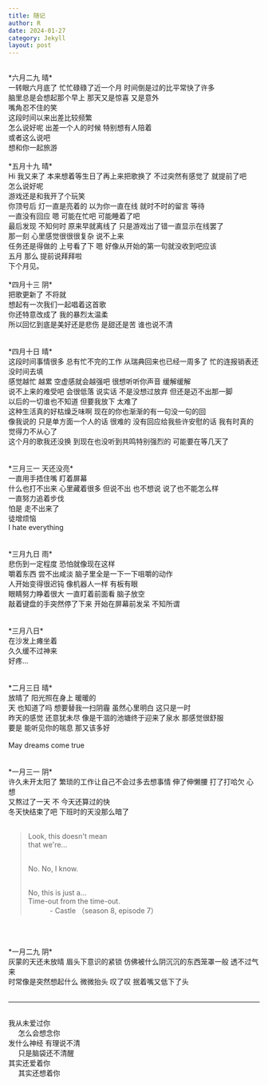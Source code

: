 ```yaml
---
title: 随记
author: R
date: 2024-01-27
category: Jekyll
layout: post
---
```



<!--This post was written on {{ site.time | date: '%B %d, %Y at %I:%M %p' }}.

This post was written on {{ "2023-05-01 11:01:00 +0800" | date: '%A, %B %d, %Y at %I:%M %p' }}
<p>
今晚有霜火, 早上要把纪元龟转掉, 5号据点可以飞遗迹 {{ "2023-05-01 10:30:00 +0800" | date: '%A, %B %d, %Y at %I:%M %p' }}.
<br>
<br>
活力之春的探险要抽掉, 然后把密藏的20/20奖励领了 {{ "2023-05-01 11:00:00 +0800" | date: '%A, %B %d, %Y at %I:%M %p' }}. </p>.-->

<br>
*六月二九 晴*<br>
一转眼六月底了 忙忙碌碌了近一个月 时间倒是过的比平常快了许多<br>
脑里总是会想起那个早上 那天又是惊喜 又是意外<br>
嘴角忍不住的笑<br>
这段时间以来出差比较频繁<br>
怎么说好呢 出差一个人的时候 特别想有人陪着<br>
或者这么说吧<br>
想和你一起旅游<br>

<br>
*五月十九 晴*<br>
Hi 我又来了 本来想着等生日了再上来把歌换了 不过突然有感觉了 就提前了吧<br>
怎么说好呢<br>
游戏还是和我开了个玩笑<br>
你顶号后 灯一直是亮着的 以为你一直在线 就时不时的留言 等待<br>
一直没有回应 嗯 可能在忙吧 可能睡着了吧<br>
最后发现 不知何时 原来早就离线了 只是游戏出了错一直显示在线罢了<br>
那一刻 心里感觉很很很复杂 说不上来<br>
任务还是得做的 上号看了下 嗯 好像从开始的第一句就没收到吧应该<br>
五月 那么 提前说拜拜啦<br>
下个月见。<br>


<br>
*四月十三 阴*<br>
把歌更新了 不将就<br>
想起有一次我们一起唱着这首歌<br>
你还特意改成了 我的暴烈太温柔<br>
所以回忆到底是美好还是悲伤 是甜还是苦 谁也说不清<br>
<br>
<br>
*四月十日 晴*<br>
这段时间事情很多 总有忙不完的工作 从瑞典回来也已经一周多了 忙的连报销表还没时间去填<br>
感觉越忙 越累 空虚感就会越强吧 很想听听你声音 缓解缓解<br>
说不上来的难受吧 会很低落 说实话 不是没想过放弃 但还是迈不出那一脚<br>
以后的一切谁也不知道 但要我放下 太难了<br>
这种生活真的好枯燥乏味啊 现在的你也渐渐的有一句没一句的回<br>
像我说的 只是单方面一个人的话 很难的 没有回应给我些许安慰的话 我有时真的觉得力不从心了<br>
这个月的歌我还没换 到现在也没听到共鸣特别强烈的 可能要在等几天了<br>
<br>

<br>
*三月三一 天还没亮*<br>
一直用手捂住嘴 盯着屏幕<br>
什么也打不出来 心里藏着很多 但说不出 也不想说 说了也不能怎么样<br>
一直努力追着步伐<br>
怕是 走不出来了<br>
徒增烦恼<br>
I hate everything<br>
<br>


<br>
*三月九日 雨*<br>
悲伤到一定程度 恐怕就像现在这样<br>
嚼着东西 尝不出咸淡 脑子里全是一下一下咀嚼的动作<br>
人开始变得很迟钝 像机器人一样 有板有眼<br>
眼睛努力睁着很大 一直盯着前面看 脑子放空<br>
敲着键盘的手突然停了下来 开始在屏幕前发呆 不知所谓<br>
<br>


<br>
*三月八日*<br>
在沙发上瘫坐着<br>
久久缓不过神来<br>
好疼...<br>
<br>


<br>
*二月三日 晴*<br>
放晴了 阳光照在身上 暖暖的<br>
天 也知道了吗 想要替我一扫阴霾 虽然心里明白 这只是一时<br>
昨天的感觉 还意犹未尽 像是干涸的池塘终于迎来了泉水 那感觉很舒服<br>
要是 能听见你的喘息 那又该多好<br><br>
May dreams come true<br>
<br>

<br>
*一月三一 阴*<br>
许久未开太阳了 繁琐的工作让自己不会过多去想事情 伸了伸懒腰 打了打哈欠 心想<br>
又熬过了一天 不 今天还算过的快<br>
冬天快结束了吧 下班时的天没那么暗了<br><br>

<blockquote>
Look, this doesn't mean<br>
that we're...<br><br>

No. No, I know.<br><br>

No, this is just a...<br>
Time-out from the time-out.<br>
&nbsp;&nbsp;&nbsp;&nbsp;&nbsp;&nbsp;&nbsp;&nbsp;&nbsp;&nbsp;&nbsp;- Castle （season 8, episode 7）</blockquote>
<br>


<br>
*一月二九 阴*<br>
灰蒙的天还未放晴 眉头下意识的紧锁 仿佛被什么阴沉沉的东西笼罩一般 透不过气来<br>
时常像是突然想起什么 微微抬头 叹了叹 抿着嘴又低下了头
<br>


<br>


<hr>
<br>
我从未爱过你<br>
&nbsp;&nbsp;&nbsp;&nbsp;&nbsp;怎么会想念你<br>
发什么神经 有理说不清<br>
&nbsp;&nbsp;&nbsp;&nbsp;&nbsp;只是脑袋还不清醒<br>
其实还爱着你<br>
&nbsp;&nbsp;&nbsp;&nbsp;&nbsp;其实还想着你
<br>
